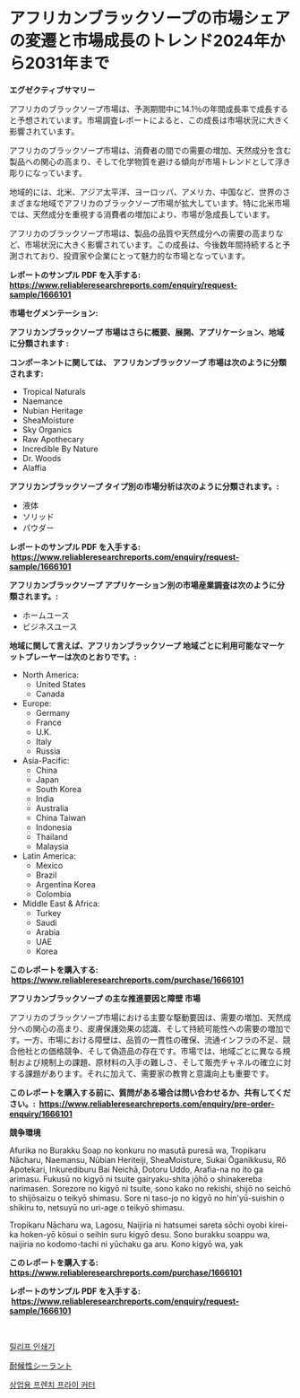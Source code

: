 <p><h1>アフリカンブラックソープの市場シェアの変遷と市場成長のトレンド2024年から2031年まで</h1></p><p><strong>エグゼクティブサマリー</strong></p>
<p><p>アフリカのブラックソープ市場は、予測期間中に14.1％の年間成長率で成長すると予想されています。市場調査レポートによると、この成長は市場状況に大きく影響されています。</p><p>アフリカのブラックソープ市場は、消費者の間での需要の増加、天然成分を含む製品への関心の高まり、そして化学物質を避ける傾向が市場トレンドとして浮き彫りになっています。</p><p>地域的には、北米、アジア太平洋、ヨーロッパ、アメリカ、中国など、世界のさまざまな地域でアフリカのブラックソープ市場が拡大しています。特に北米市場では、天然成分を重視する消費者の増加により、市場が急成長しています。</p><p>アフリカのブラックソープ市場は、製品の品質や天然成分への需要の高まりなど、市場状況に大きく影響されています。この成長は、今後数年間持続すると予測されており、投資家や企業にとって魅力的な市場となっています。</p></p>
<p><strong>レポートのサンプル PDF を入手する: <a href="https://www.reliableresearchreports.com/enquiry/request-sample/1666101">https://www.reliableresearchreports.com/enquiry/request-sample/1666101</a></strong></p>
<p><strong>市場セグメンテーション:</strong></p>
<p><strong> アフリカンブラックソープ 市場はさらに概要、展開、アプリケーション、地域に分類されます :</strong></p>
<p><strong>コンポーネントに関しては、 アフリカンブラックソープ 市場は次のように分類されます: &nbsp;</strong></p>
<p><ul><li>Tropical Naturals</li><li>Naemance</li><li>Nubian Heritage</li><li>SheaMoisture</li><li>Sky Organics</li><li>Raw Apothecary</li><li>Incredible By Nature</li><li>Dr. Woods</li><li>Alaffia</li></ul></p>
<p><strong> アフリカンブラックソープ タイプ別の市場分析は次のように分類されます。:</strong></p>
<p><ul><li>液体</li><li>ソリッド</li><li>パウダー</li></ul></p>
<p><strong>レポートのサンプル PDF を入手する: &nbsp;<a href="https://www.reliableresearchreports.com/enquiry/request-sample/1666101">https://www.reliableresearchreports.com/enquiry/request-sample/1666101</a></strong></p>
<p><strong> アフリカンブラックソープ アプリケーション別の市場産業調査は次のように分類されます。:</strong></p>
<p><ul><li>ホームユース</li><li>ビジネスユース</li></ul></p>
<p><strong>地域に関して言えば、アフリカンブラックソープ 地域ごとに利用可能なマーケットプレーヤーは次のとおりです。:</strong></p>
<p><ul>
    <li>
        North America:
        <ul>
            <li>United States</li>
            <li>Canada</li>
        </ul>
    </li>
    <li>
        Europe:
        <ul>
            <li>Germany</li>
            <li>France</li>
            <li>U.K.</li>
            <li>Italy</li>
            <li>Russia</li>
        </ul>
    </li>
    <li>
        Asia-Pacific:
        <ul>
            <li>China</li>
            <li>Japan</li>
            <li>South Korea</li>
            <li>India</li>
            <li>Australia</li>
            <li>China Taiwan</li>
            <li>Indonesia</li>
            <li>Thailand</li>
            <li>Malaysia</li>
        </ul>
    </li>
    <li>
        Latin America:
        <ul>
            <li>Mexico</li>
            <li>Brazil</li>
            <li>Argentina Korea</li>
            <li>Colombia</li>
        </ul>
    </li>
    <li>
        Middle East & Africa:
        <ul>
            <li>Turkey</li>
            <li>Saudi</li>
            <li>Arabia</li>
            <li>UAE</li>
            <li>Korea</li>
        </ul>
    </li>
    </ul></p>
<p><strong>このレポートを購入する: &nbsp;<a href="https://www.reliableresearchreports.com/purchase/1666101">https://www.reliableresearchreports.com/purchase/1666101</a></strong></p>
<p><strong>アフリカンブラックソープ の主な推進要因と障壁 市場</strong></p>
<p><p>アフリカのブラックソープ市場における主要な駆動要因は、需要の増加、天然成分への関心の高まり、皮膚保護効果の認識、そして持続可能性への需要の増加です。一方、市場における障壁は、品質の一貫性の確保、流通インフラの不足、競合他社との価格競争、そして偽造品の存在です。市場では、地域ごとに異なる規制および規制上の課題、原材料の入手の難しさ、そして販売チャネルの確立に対する課題があります。それに加えて、需要家の教育と意識向上も重要です。</p></p>
<p><strong>このレポートを購入する前に、質問がある場合は問い合わせるか、共有してください。:&nbsp; <a href="https://www.reliableresearchreports.com/enquiry/pre-order-enquiry/1666101">https://www.reliableresearchreports.com/enquiry/pre-order-enquiry/1666101</a></strong></p>
<p><strong>競争環境</strong></p>
<p><p>Afurika no Burakku Soap no konkuru no masutā puresā wa, Tropikaru Nācharu, Naemansu, Nūbian Heriteiji, SheaMoisture, Sukai Ōganikkusu, Rō Apotekari, Inkurediburu Bai Neichā, Dotoru Uddo, Arafia-na no ito ga arimasu. Fukusū no kigyō ni tsuite gairyaku-shita jōhō o shinakereba narimasen. Sorezore no kigyō ni tsuite, sono kako no rekishi, shijō no seichō to shijōsaizu o teikyō shimasu. Sore ni taso-jo no kigyō no hin'yū-suishin o shikiru to, netsuyū no uri-age o teikyō shimasu.</p><p>Tropikaru Nācharu wa, Lagosu, Naijiria ni hatsumei sareta sōchi oyobi kirei-ka hoken-yō kōsui o seihin suru kigyō desu. Sono burakku soappu wa, naijiria no kodomo-tachi ni yūchaku ga aru. Kono kigyō wa, yak</p></p>
<p><strong>このレポートを購入する: &nbsp; <a href="https://www.reliableresearchreports.com/purchase/1666101">https://www.reliableresearchreports.com/purchase/1666101</a></strong></p>
<p><strong>レポートのサンプル PDF を入手する: &nbsp;<a href="https://www.reliableresearchreports.com/enquiry/request-sample/1666101">https://www.reliableresearchreports.com/enquiry/request-sample/1666101</a></strong><strong></strong></p>
<p>&nbsp;</p>
<p><p><a href="https://medium.com/@marcpascual04/%ED%8E%B8%EC%A7%91-%EC%9D%B8%EC%87%84-%EA%B8%B0%EA%B3%84-%EC%8B%9C%EC%9E%A5-%EB%B6%84%EC%84%9D-%EB%B0%8F-2024%EB%85%84%EB%B6%80%ED%84%B0-2031%EB%85%84%EA%B9%8C%EC%A7%80%EC%9D%98-%ED%81%AC%EA%B8%B0-%EC%98%88%EC%B8%A1-ecff4d86b5c1">릴리프 인쇄기</a></p><p><a href="https://medium.com/@jonathandavies84/%E9%98%B2%E6%B0%B4%E3%82%B7%E3%83%BC%E3%83%A9%E3%83%B3%E3%83%88%E5%B8%82%E5%A0%B4%E3%81%AF-2031%E5%B9%B4%E3%81%BE%E3%81%A7%E3%81%AE%E5%B8%82%E5%A0%B4%E3%82%B7%E3%82%A7%E3%82%A2-%E3%82%B5%E3%82%A4%E3%82%BA-%E4%BA%88%E6%B8%AC%E3%82%92%E9%87%8D%E8%A6%96%E3%81%97%E3%81%A6%E3%81%84%E3%81%BE%E3%81%99-2b858a5ee5a1">耐候性シーラント</a></p><p><a href="https://medium.com/@chickenlegs8687/%EC%83%81%EC%97%85%EC%9A%A9-%ED%94%84%EB%A0%8C%EC%B9%98-%ED%94%84%EB%9D%BC%EC%9D%B4-%EC%BB%A4%ED%84%B0-%EC%8B%9C%EC%9E%A5%EC%9D%80-%EC%8B%9C%EC%9E%A5-%EC%A0%90%EC%9C%A0%EC%9C%A8-%EC%8B%9C%EC%9E%A5-%EB%8F%99%ED%96%A5-%EB%B0%8F-%EC%8B%9C%EC%9E%A5-%EC%84%B1%EC%9E%A5%EC%97%90-%EB%8C%80%ED%95%9C-%EC%A0%95%EB%B3%B4%EB%A5%BC-%EC%A0%9C%EA%B3%B5%ED%95%A9%EB%8B%88%EB%8B%A4-00a4227fdc61">상업용 프렌치 프라이 커터</a></p></p>